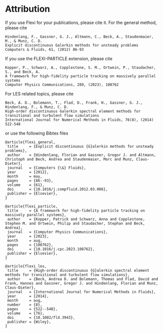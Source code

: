 # Attribution

If you use Flexi for your publications, please cite it. 
For the general method, please cite
```
Hindenlang, F., Gassner, G. J., Altmann, C., Beck, A., Staudenmaier, M., & Munz, C. D.
Explicit discontinuous Galerkin methods for unsteady problems
Computers & Fluids, 61, (2012) 86-93
```
If you use the FLEXI-PARTICLE extension, please cite
```
Kopper, P., Schwarz, A., Copplestone, S. M., Ortwein, P., Staudacher, S., and Beck, A.
A framework for high-fidelity particle tracking on massively parallel systems
Computer Physics Communications, 289, (2023), 108762
```
For LES related topics, please cite
```
Beck, A. D., Bolemann, T., Flad, D., Frank, H., Gassner, G. J., Hindenlang, F., & Munz, C. D.
High‐order discontinuous Galerkin spectral element methods for transitional and turbulent flow simulations
International Journal for Numerical Methods in Fluids, 76(8), (2014) 522-548
```
or use the following Bibtex files

    @article{flexi_general,
     title     = {Explicit discontinuous {G}alerkin methods for unsteady problems},
     author    = {Hindenlang, Florian and Gassner, Gregor J. and Altmann, Christoph and Beck, Andrea and Staudenmaier, Marc and Munz, Claus-Dieter},
     journal   = {Computers {\&} Fluids},
     year      = {2012},
     month     = may,
     pages     = {86--93},
     volume    = {61},
     doi       = {10.1016/j.compfluid.2012.03.006},
     publisher = {Elsevier},
    }

    @article{flexi_particle,
     title     = {A framework for high-fidelity particle tracking on massively parallel systems},
     author    = {Kopper, Patrick and Schwarz, Anna and Copplestone, Stephen M. and Ortwein, Philip and Staudacher, Stephan and Beck, Andrea},
     journal   = {Computer Physics Communications},
     year      = {2023},
     month     = aug,
     pages     = {108762},
     doi       = {10.1016/j.cpc.2023.108762},
     publisher = {Elsevier},
    }

    @article{flexi_les,
     title     = {High-order discontinuous {G}alerkin spectral element methods for transitional and turbulent flow simulations},
     author    = {Beck, Andrea D. and Bolemann, Thomas and Flad, David and Frank, Hannes and Gassner, Gregor J. and Hindenlang, Florian and Munz, Claus-Dieter},
     journal   = {International Journal for Numerical Methods in Fluids},
     year      = {2014},
     month     = aug,
     number    = {8},
     pages     = {522--548},
     volume    = {76},
     doi       = {10.1002/fld.3943},
     publisher = {Wiley},
    }

